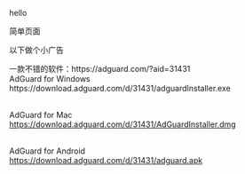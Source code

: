 <!DOCTYPE html>
<p>hello</p>
<p>简单页面</p>
<p>以下做个小广告</p>
<p>一款不错的软件：https://adguard.com/?aid=31431 </br>AdGuard for Windows
</br>https://download.adguard.com/d/31431/adguardInstaller.exe

</br>AdGuard for Mac
</br>https://download.adguard.com/d/31431/AdGuardInstaller.dmg

</br>AdGuard for Android
</br>https://download.adguard.com/d/31431/adguard.apk</p>
